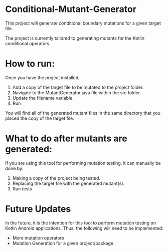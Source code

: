 # Conditional-Mutant-Generator
This project will generate conditional boundary mutations for a given target file.

The project is currently taliored to generating mutants for the Kotlin conditional operators.


# How to run:
Once you have the project installed,
1) Add a copy of the target file to be mutated to the project folder.
2) Navigate to the MutantGenerator.java file within the src folder.
3) Update the filename variable.
4) Run

You will find all of the generated mutant files in the same directory that you placed the copy of the target file.

# What to do after mutants are generated:
If you are using this tool for performing mutation testing, it can manually be done by:
1) Making a copy of the project being tested.
2) Replacing the target file with the generated mutant(s). 
3) Run tests


# Future Updates
In the future, it is the intention for this tool to perform mutation testing on Kotlin Android applications.
Thus, the following will need to be implemented:
* More mutation operators
* Mutation Generation for a given project/package
